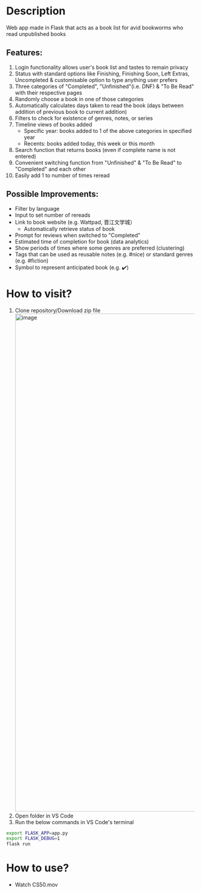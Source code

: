 # Description
Web app made in Flask that acts as a book list for avid bookworms who read unpublished books
## Features:
1. Login functionality allows user's book list and tastes to remain privacy 
2. Status with standard options like Finishing, Finishing Soon, Left Extras, Uncompleted & customisable option to type anything user prefers
3. Three categories of "Completed", "Unfinished"(i.e. DNF) & "To Be Read" with their respective pages
4. Randomly choose a book in one of those categories
5. Automatically calculates days taken to read the book (days between addition of previous book to current addition)
6. Filters to check for existence of genres, notes, or series
7. Timeline views of books added
   - Specific year: books added to 1 of the above categories in specified year
   - Recents: books added today, this week or this month
8. Search function that returns books (even if complete name is not entered)
9. Convenient switching function from "Unfinished" & "To Be Read" to "Completed" and each other
10. Easily add 1 to number of times reread
## Possible Improvements:
- Filter by language
- Input to set number of rereads
- Link to book website (e.g. Wattpad, 晋江文学城）
  - Automatically retrieve status of book
- Prompt for reviews when switched to "Completed"
- Estimated time of completion for book (data analytics)
- Show periods of times where some genres are preferred (clustering)
- Tags that can be used as reusable notes (e.g. #nice) or standard genres (e.g. #fiction)
- Symbol to represent anticipated book (e.g. ✔️)


# How to visit?
1. Clone repository/Download zip file <img width="1331" alt="image" src="https://github.com/PhoebeY05/Reading-Records/assets/115935747/a178ac76-cd85-4656-8136-4f8789c741f4">
2. Open folder in VS Code
3. Run the below commands in VS Code's terminal

```bash
export FLASK_APP=app.py
export FLASK_DEBUG=1
flask run
```
# How to use?
- Watch CS50.mov



